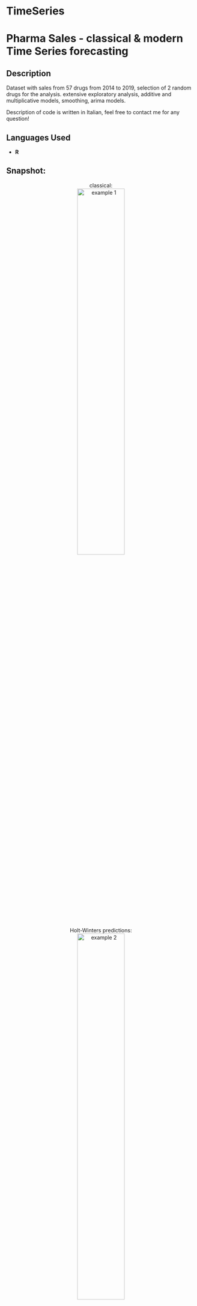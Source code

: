 # TimeSeries
<h1>Pharma Sales - classical & modern Time Series forecasting</h1>


<h2>Description</h2>

Dataset with sales from 57 drugs from 2014 to 2019, selection of 2 random drugs for the analysis.
extensive exploratory analysis, additive and multiplicative models, smoothing, arima models.

Description of code is written in Italian, feel free to contact me for any question!
<br />


<h2>Languages Used</h2>

- <b>R</b> 

<h2>Snapshot:</h2>

<p align="center">
classical: <br/>
<img src="https://i.imgur.com/kRxjdAn.png" height="50%" width="50%" alt="example 1"/>
<br />
<br />
Holt-Winters predictions:  <br/>
<img src="https://i.imgur.com/PIcuKkT.png" height="50%" width="50%" alt="example 2"/>
<br />
Correlograms:  <br/>
<img src="https://i.imgur.com/sfBGNZY.png" height="50%" width="50%" alt="example 2"/>
<br />
Arima:  <br/>
<img src="https://i.imgur.com/5MU3tlH.png" height="70%" width="70%" alt="example 2"/>
<br />

<!--
 ```diff
- text in red
+ text in green
! text in orange
# text in gray
@@ text in purple (and bold)@@
```
--!>
